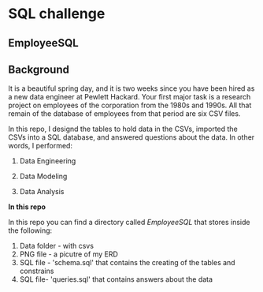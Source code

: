 # SQL challenge

## EmployeeSQL

## Background

It is a beautiful spring day, and it is two weeks since you have been hired as a new data engineer at Pewlett Hackard. Your first major task is a research project on employees of the corporation from the 1980s and 1990s. All that remain of the database of employees from that period are six CSV files.

In this repo, I designd the tables to hold data in the CSVs, imported the CSVs into a SQL database, and answered questions about the data. In other words, I performed:

1. Data Engineering

2. Data Modeling

3. Data Analysis


**In this repo**

In this repo you can find a directory called *EmployeeSQL* that stores inside the following:
1. Data folder - with csvs
2. PNG file - a picutre of my ERD
3. SQL file - 'schema.sql' that contains the creating of the tables and constrains 
4. SQL file- 'queries.sql' that contains answers about the data
